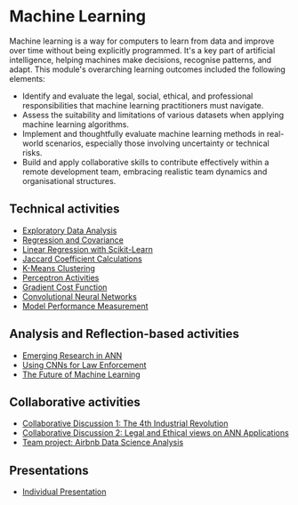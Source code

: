 
# Machine Learning

Machine learning is a way for computers to learn from data and improve over time without being explicitly programmed. It's a key part of artificial intelligence, helping machines make decisions, recognise patterns, and adapt. This module's overarching learning outcomes included the following elements:

- Identify and evaluate the legal, social, ethical, and professional responsibilities that machine learning practitioners must navigate.
- Assess the suitability and limitations of various datasets when applying machine learning algorithms.
- Implement and thoughtfully evaluate machine learning methods in real-world scenarios, especially those involving uncertainty or technical risks.
- Build and apply collaborative skills to contribute effectively within a remote development team, embracing realistic team dynamics and organisational structures.

## Technical activities

- [Exploratory Data Analysis](unit02/exploratory_data_analysis.md)
- [Regression and Covariance](unit03/regression_and_covariance.md)
- [Linear Regression with Scikit-Learn](unit04/linear_regression_with_scikit_Learn.md)
- [Jaccard Coefficient Calculations](unit05/jaccard_coefficient_calculations.md)
- [K-Means Clustering](unit06/k_means_clustering.md)
- [Perceptron Activities](unit07/perceptron.md)
- [Gradient Cost Function](unit08/gradient_cost_function.md)
- [Convolutional Neural Networks](unit09/convolutional_neural_networks.md)
- [Model Performance Measurement](unit11/model_performance_measurement.md)

## Analysis and Reflection-based activities
- [Emerging Research in ANN](unit08/emerging_research_in_ann.md)
- [Using CNNs for Law Enforcement](unit09/ethics_and_cnns.md)
- [The Future of Machine Learning](unit12/the_future_of_machine_learning.md)

## Collaborative activities
- [Collaborative Discussion 1: The 4th Industrial Revolution](unit03/collaborative_discussion_1)
- [Collaborative Discussion 2: Legal and Ethical views on ANN Applications](unit10/collaborative_discussion_2.md)
- [Team project: Airbnb Data Science Analysis](unit06/team_project.md)

## Presentations
- [Individual Presentation](unit11/individual_presentation.md)

